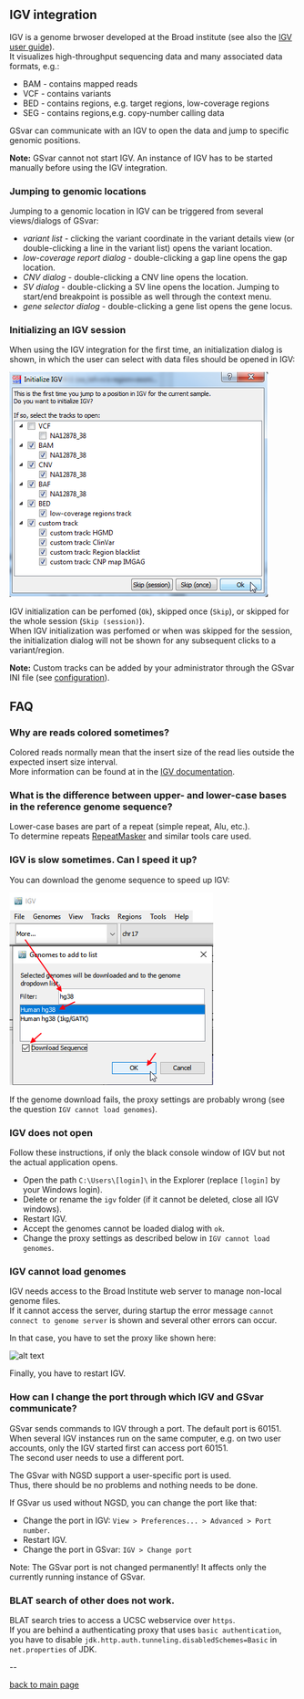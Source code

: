 ## IGV integration

IGV is a genome brwoser developed at the Broad institute (see also the [IGV user guide](http://software.broadinstitute.org/software/igv/UserGuide)).  
It visualizes high-throughput sequencing data and many associated data formats, e.g.:

* BAM - contains mapped reads
* VCF - contains variants
* BED - contains regions, e.g. target regions, low-coverage regions
* SEG - contains regions,e.g. copy-number calling data

GSvar can communicate with an IGV to open the data and jump to specific genomic positions.  

**Note:** GSvar cannot not start IGV. An instance of IGV has to be started manually before using the IGV integration.

### Jumping to genomic locations

Jumping to a genomic location in IGV can be triggered from several views/dialogs of GSvar:

* *variant list* - clicking the variant coordinate in the variant details view (or double-clicking a line in the variant list) opens the variant location.
* *low-coverage report dialog* - double-clicking a gap line opens the gap location.
* *CNV dialog* - double-clicking a CNV line opens the location.
* *SV dialog* - double-clicking a SV line opens the location. Jumping to start/end breakpoint is possible as well through the context menu.
* *gene selector dialog* - double-clicking a gene list opens the gene locus.

### Initializing an IGV session

When using the IGV integration for the first time, an initialization dialog is shown, in which the user can select with data files should be opened in IGV:

![igv_init.png](igv_init.png)

IGV initialization can be perfomed (`Ok`), skipped once (`Skip`), or skipped for the whole session (`Skip (session)`).  
When IGV initialization was perfomed or when was skipped for the session, the initialization dialog will not be shown for any subsequent clicks to a variant/region.


**Note:** Custom tracks can be added by your administrator through the GSvar INI file (see [configuration](configuration.md)).


## FAQ

### Why are reads colored sometimes?

Colored reads normally mean that the insert size of the read lies outside the expected insert size interval.  
More information can be found at in the [IGV documentation](https://software.broadinstitute.org/software/igv/interpreting_insert_size).


### What is the difference between upper- and lower-case bases in the reference genome sequence?

Lower-case bases are part of a repeat (simple repeat, Alu, etc.).  
To determine repeats [RepeatMasker](http://www.repeatmasker.org/) and similar tools care used.

### IGV is slow sometimes. Can I speed it up?

You can download the genome sequence to speed up IGV:

![alt text](igv_load_genome.png)

If the genome download fails, the proxy settings are probably wrong (see the question `IGV cannot load genomes`).

### IGV does not open
Follow these instructions, if only the black console window of IGV but not the actual application opens.

 - Open the path `C:\Users\[login]\` in the Explorer (replace `[login]` by your Windows login).
 - Delete or rename the `igv` folder (if it cannot be deleted, close all IGV windows).
 - Restart IGV.
 - Accept the genomes cannot be loaded dialog with `ok`.
 - Change the proxy settings as described below in `IGV cannot load genomes`.

### IGV cannot load genomes
IGV needs access to the Broad Institute web server to manage non-local genome files.  
If it cannot access the server, during startup the error message `cannot connect to genome server` is shown and several other errors can occur.

In that case, you have to set the proxy like shown here:

![alt text](igv_proxy.png)

Finally, you have to restart IGV.

### How can I change the port through which IGV and GSvar communicate?
GSvar sends commands to IGV through a port. The default port is 60151.  
When several IGV instances run on the same computer, e.g. on two user accounts, only the IGV started first can access port 60151.  
The second user needs to use a different port.  

The GSvar with NGSD support a user-specific port is used.  
Thus, there should be no problems and nothing needs to be done.

If GSvar us used without NGSD, you can change the port like that:

- Change the port in IGV: `View > Preferences... > Advanced > Port number`.
- Restart IGV.
- Change the port in GSvar: `IGV > Change port`

Note: The GSvar port is not changed permanently! It affects only the currently running instance of GSvar.

### BLAT search of other does not work.

BLAT search tries to access a UCSC webservice over `https`.  
If you are behind a authenticating proxy that uses `basic authentication`, you have to disable `jdk.http.auth.tunneling.disabledSchemes=Basic` in `net.properties` of JDK.

--

[back to main page](index.md)
